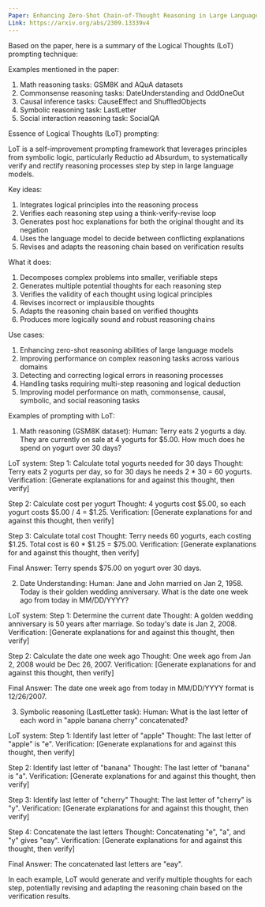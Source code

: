 ```yaml
---
Paper: Enhancing Zero-Shot Chain-of-Thought Reasoning in Large Language Models through Logic
Link: https://arxiv.org/abs/2309.13339v4
---
```


Based on the paper, here is a summary of the Logical Thoughts (LoT) prompting technique:

Examples mentioned in the paper:
1. Math reasoning tasks: GSM8K and AQuA datasets
2. Commonsense reasoning tasks: DateUnderstanding and OddOneOut
3. Causal inference tasks: CauseEffect and ShuffledObjects
4. Symbolic reasoning task: LastLetter 
5. Social interaction reasoning task: SocialQA

Essence of Logical Thoughts (LoT) prompting:

LoT is a self-improvement prompting framework that leverages principles from symbolic logic, particularly Reductio ad Absurdum, to systematically verify and rectify reasoning processes step by step in large language models.

Key ideas:
1. Integrates logical principles into the reasoning process
2. Verifies each reasoning step using a think-verify-revise loop
3. Generates post hoc explanations for both the original thought and its negation
4. Uses the language model to decide between conflicting explanations
5. Revises and adapts the reasoning chain based on verification results

What it does:
1. Decomposes complex problems into smaller, verifiable steps
2. Generates multiple potential thoughts for each reasoning step
3. Verifies the validity of each thought using logical principles
4. Revises incorrect or implausible thoughts
5. Adapts the reasoning chain based on verified thoughts
6. Produces more logically sound and robust reasoning chains

Use cases:
1. Enhancing zero-shot reasoning abilities of large language models
2. Improving performance on complex reasoning tasks across various domains
3. Detecting and correcting logical errors in reasoning processes
4. Handling tasks requiring multi-step reasoning and logical deduction
5. Improving model performance on math, commonsense, causal, symbolic, and social reasoning tasks

Examples of prompting with LoT:

1. Math reasoning (GSM8K dataset):
Human: Terry eats 2 yogurts a day. They are currently on sale at 4 yogurts for $5.00. How much does he spend on yogurt over 30 days?

LoT system:
Step 1: Calculate total yogurts needed for 30 days
Thought: Terry eats 2 yogurts per day, so for 30 days he needs 2 * 30 = 60 yogurts.
Verification: [Generate explanations for and against this thought, then verify]

Step 2: Calculate cost per yogurt
Thought: 4 yogurts cost $5.00, so each yogurt costs $5.00 / 4 = $1.25.
Verification: [Generate explanations for and against this thought, then verify]

Step 3: Calculate total cost
Thought: Terry needs 60 yogurts, each costing $1.25. Total cost is 60 * $1.25 = $75.00.
Verification: [Generate explanations for and against this thought, then verify]

Final Answer: Terry spends $75.00 on yogurt over 30 days.

2. Date Understanding:
Human: Jane and John married on Jan 2, 1958. Today is their golden wedding anniversary. What is the date one week ago from today in MM/DD/YYYY?

LoT system:
Step 1: Determine the current date
Thought: A golden wedding anniversary is 50 years after marriage. So today's date is Jan 2, 2008.
Verification: [Generate explanations for and against this thought, then verify]

Step 2: Calculate the date one week ago
Thought: One week ago from Jan 2, 2008 would be Dec 26, 2007.
Verification: [Generate explanations for and against this thought, then verify]

Final Answer: The date one week ago from today in MM/DD/YYYY format is 12/26/2007.

3. Symbolic reasoning (LastLetter task):
Human: What is the last letter of each word in "apple banana cherry" concatenated?

LoT system:
Step 1: Identify last letter of "apple"
Thought: The last letter of "apple" is "e".
Verification: [Generate explanations for and against this thought, then verify]

Step 2: Identify last letter of "banana"
Thought: The last letter of "banana" is "a".
Verification: [Generate explanations for and against this thought, then verify]

Step 3: Identify last letter of "cherry"
Thought: The last letter of "cherry" is "y".
Verification: [Generate explanations for and against this thought, then verify]

Step 4: Concatenate the last letters
Thought: Concatenating "e", "a", and "y" gives "eay".
Verification: [Generate explanations for and against this thought, then verify]

Final Answer: The concatenated last letters are "eay".

In each example, LoT would generate and verify multiple thoughts for each step, potentially revising and adapting the reasoning chain based on the verification results.